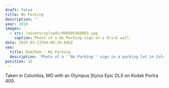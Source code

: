 ```yaml
---
draft: false
title: No Parking
description: ''
year: 2019
images:
  - src: /assets/uploads/000405460003.jpg
    caption: Photo of a No Parking sign on a brick wall.
date: 2025-05-13T04:08:39.695Z
seo:
  title: Dom35mm - No Parking
  description: 'Photo of a ''No Parking'' sign in a parking lot in Columbia, MO (2019).'
position: 15
---
```


Taken in Columbia, MO with an Olympus Stylus Epic DLX on Kodak Portra 400.
